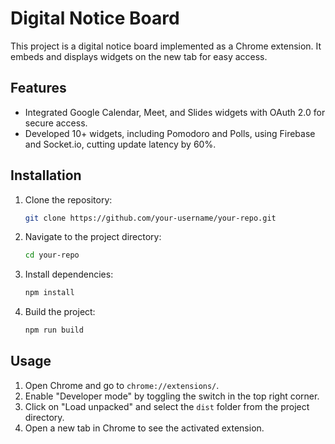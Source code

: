 # Digital Notice Board

This project is a digital notice board implemented as a Chrome extension. It embeds and displays widgets on the new tab for easy access.

## Features

- Integrated Google Calendar, Meet, and Slides widgets with OAuth 2.0 for secure access.
- Developed 10+ widgets, including Pomodoro and Polls, using Firebase and Socket.io, cutting update latency by 60%.

## Installation

1. Clone the repository:
    ```sh
    git clone https://github.com/your-username/your-repo.git
    ```
2. Navigate to the project directory:
    ```sh
    cd your-repo
    ```
3. Install dependencies:
    ```sh
    npm install
    ```
4. Build the project:
    ```sh
    npm run build
    ```

## Usage

1. Open Chrome and go to `chrome://extensions/`.
2. Enable "Developer mode" by toggling the switch in the top right corner.
3. Click on "Load unpacked" and select the `dist` folder from the project directory.
4. Open a new tab in Chrome to see the activated extension.


